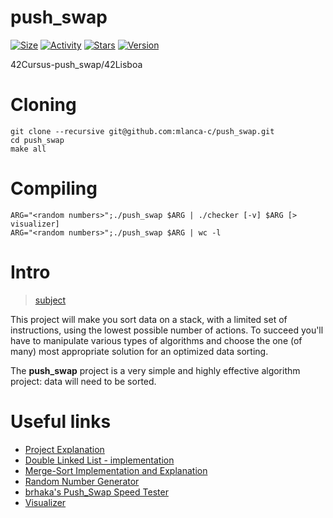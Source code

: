 # push_swap
 
 [![Size](https://img.shields.io/github/repo-size/mlanca-c/push_swap?color=orange&label=SIZE&logo=Size&style=for-the-badge)](https://github.com/mlanca-c/push_swap) 
 [![Activity](https://img.shields.io/github/commit-activity/m/mlanca-c/push_swap?color=blue&label=Commit%20Actvity&logoColor=blue&style=for-the-badge)](https://github.com/mlanca-c/push_swap)
 [![Stars](https://img.shields.io/github/stars/mlanca-c/push_swap.svg?style=for-the-badge)](https://github.com/mlanca-c/push_swap)
 [![Version](https://img.shields.io/github/v/release/malnca-c/push_swap?color=%234DC820&&label=Version&style=for-the-badge)](https://github.com/mlanca-c/push_swap)

 42Cursus-push_swap/42Lisboa 

# Cloning

 ```
 git clone --recursive git@github.com:mlanca-c/push_swap.git
 cd push_swap
 make all
 ```

# Compiling

 ```
 ARG="<random numbers>";./push_swap $ARG | ./checker [-v] $ARG [> visualizer]
 ARG="<random numbers>";./push_swap $ARG | wc -l
 ```

# Intro

 > [subject](subject.pdf)

 This project will make you sort data on a stack, with a limited set of instructions, using the lowest possible number of actions.
 To succeed you'll have to manipulate various types of algorithms and choose the one (of many) most appropriate solution for an optimized data sorting.

 The **push_swap** project is a very simple and highly effective algorithm project: data will need to be sorted.

# Useful links

 * [Project Explanation](https://medium.com/@jamierobertdawson/push-swap-the-least-amount-of-moves-with-two-stacks-d1e76a71789a)
 * [Double Linked List - implementation](https://www.geeksforgeeks.org/doubly-linked-list/)
 * [Merge-Sort Implementation and Explanation](https://www.geeksforgeeks.org/merge-sort-for-doubly-linked-list/)
 * [Random Number Generator](https://numbergenerator.org/)
 * [brhaka's Push_Swap Speed Tester](https://gist.github.com/brhaka/af12a3b49812014c5cea47301659e750)
 * [Visualizer](https://github.com/o-reo/push_swap_visualizer)
